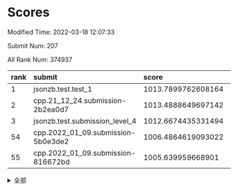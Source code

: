 # Scores

Modified Time: 2022-03-18 12:07:33

Submit Num: 207

All Rank Num: 374937

| rank |               submit               |       score        |       sigma        | pk_num |
| :--- | :--------------------------------- | :----------------- | :----------------- | :----- |
| 1    | jsonzb.test.test_1                 | 1013.7899762608164 | 0.8112219236030885 | 7243   |
| 2    | cpp.21_12_24.submission-2b2ea0d7   | 1013.4888649697142 | 0.8134088885052455 | 7248   |
| 3    | jsonzb.test.submission_level_4     | 1012.6674435331494 | 0.811076328554957  | 7245   |
| 54   | cpp.2022_01_09.submission-5b0e3de2 | 1006.4864619093022 | 0.7226188178092157 | 7250   |
| 55   | cpp.2022_01_09.submission-816672bd | 1005.639959668901  | 0.7169446207253988 | 7245   |


<details>
<summary>全部</summary>

| rank |                 submit                 |       score        |       sigma        | pk_num |
| :--- | :------------------------------------- | :----------------- | :----------------- | :----- |
| 1    | jsonzb.test.test_1                     | 1013.7899762608164 | 0.8112219236030885 | 7243   |
| 2    | cpp.21_12_24.submission-2b2ea0d7       | 1013.4888649697142 | 0.8134088885052455 | 7248   |
| 3    | jsonzb.test.submission_level_4         | 1012.6674435331494 | 0.811076328554957  | 7245   |
| 4    | gobigger.level_3.submission_level_3_47 | 1012.0857706514104 | 0.7748744294874845 | 7243   |
| 5    | gobigger.level_3.submission_level_3_44 | 1011.5715227909341 | 0.7774479412515027 | 7246   |
| 6    | gobigger.level_3.submission_level_3_27 | 1011.4475792133271 | 0.7669458212266551 | 7247   |
| 7    | gobigger.level_3.submission_level_3_36 | 1011.2873493362004 | 0.7849634948087106 | 7245   |
| 8    | gobigger.level_3.submission_level_3_11 | 1011.2205651502709 | 0.7576208936182457 | 7252   |
| 9    | gobigger.level_3.submission_level_3_40 | 1011.0741533789034 | 0.7598396649849922 | 7253   |
| 10   | gobigger.level_3.submission_level_3_49 | 1011.0547198295112 | 0.7673357418919229 | 7242   |
| 11   | gobigger.level_3.submission_level_3_14 | 1010.9719544159062 | 0.7635113604931121 | 7243   |
| 12   | gobigger.level_3.submission_level_3_43 | 1010.8900421728301 | 0.7736753065019318 | 7241   |
| 13   | gobigger.level_3.submission_level_3_24 | 1010.8060948746307 | 0.755544237755391  | 7247   |
| 14   | gobigger.level_3.submission_level_3_45 | 1010.6768465793344 | 0.7567659557166704 | 7251   |
| 15   | gobigger.level_3.submission_level_3_38 | 1010.6418200154218 | 0.7665137905773013 | 7247   |
| 16   | gobigger.level_3.submission_level_3_2  | 1010.6181855102342 | 0.7556724037666099 | 7247   |
| 17   | gobigger.level_3.submission_level_3_30 | 1010.5528335106284 | 0.7600490750447217 | 7246   |
| 18   | gobigger.level_3.submission_level_3_10 | 1010.4984620435772 | 0.7748979007393689 | 7249   |
| 19   | gobigger.level_3.submission_level_3_15 | 1010.4273620140195 | 0.748789199446137  | 7249   |
| 20   | gobigger.level_3.submission_level_3_42 | 1010.4152718201583 | 0.7691746625478808 | 7246   |
| 21   | gobigger.level_3.submission_level_3_25 | 1010.3892605685458 | 0.7602518314967697 | 7242   |
| 22   | gobigger.level_3.submission_level_3_0  | 1010.3694395988275 | 0.7527878130810086 | 7248   |
| 23   | gobigger.level_3.submission_level_3_34 | 1010.3658471975716 | 0.7576908481121567 | 7243   |
| 24   | gobigger.level_3.submission_level_3_33 | 1010.3222703718965 | 0.7749493637987241 | 7243   |
| 25   | gobigger.level_3.submission_level_3_6  | 1010.3103214970392 | 0.7566651911404894 | 7245   |
| 26   | gobigger.level_3.submission_level_3_28 | 1010.2314561717282 | 0.7816228129680955 | 7247   |
| 27   | gobigger.level_3.submission_level_3_20 | 1010.1259431893884 | 0.7656442392916414 | 7248   |
| 28   | gobigger.level_3.submission_level_3_4  | 1009.9785309978538 | 0.769031875993646  | 7242   |
| 29   | gobigger.level_3.submission_level_3_48 | 1009.9737104490805 | 0.7559305772437582 | 7247   |
| 30   | gobigger.level_3.submission_level_3_32 | 1009.9173865227006 | 0.7543611412806042 | 7242   |
| 31   | gobigger.level_3.submission_level_3_9  | 1009.8284422784182 | 0.7531307357252768 | 7246   |
| 32   | gobigger.level_3.submission_level_3_23 | 1009.7132918228988 | 0.7530406693740502 | 7247   |
| 33   | gobigger.level_3.submission_level_3_16 | 1009.7024550451827 | 0.7793093864515482 | 7242   |
| 34   | gobigger.level_3.submission_level_3_3  | 1009.6893935444774 | 0.7561146868791083 | 7247   |
| 35   | gobigger.level_3.submission_level_3_22 | 1009.6892267511519 | 0.7640425042106109 | 7245   |
| 36   | gobigger.level_3.submission_level_3_21 | 1009.676414341296  | 0.7562085960604109 | 7243   |
| 37   | gobigger.level_3.submission_level_3_39 | 1009.6672418726865 | 0.7660981505878764 | 7240   |
| 38   | gobigger.level_3.submission_level_3_31 | 1009.5457748527274 | 0.7643586477865486 | 7241   |
| 39   | gobigger.level_3.submission_level_3_29 | 1009.5081018691134 | 0.7629097094233945 | 7245   |
| 40   | gobigger.level_3.submission_level_3_1  | 1009.4559621209158 | 0.7609320167320073 | 7241   |
| 41   | gobigger.level_3.submission_level_3_5  | 1009.3869008108863 | 0.7465757778077697 | 7251   |
| 42   | gobigger.level_3.submission_level_3_17 | 1009.3835118949829 | 0.7518375018167087 | 7247   |
| 43   | gobigger.level_3.submission_level_3_13 | 1009.3156061439314 | 0.757187625961394  | 7245   |
| 44   | gobigger.level_3.submission_level_3_37 | 1009.2385234089214 | 0.7482655566717198 | 7245   |
| 45   | gobigger.level_3.submission_level_3_12 | 1009.2351457281359 | 0.7485375100928279 | 7244   |
| 46   | gobigger.level_3.submission_level_3_7  | 1009.2301102028833 | 0.7488116243486773 | 7245   |
| 47   | gobigger.level_3.submission_level_3_19 | 1009.1417706849425 | 0.7460484557040095 | 7241   |
| 48   | gobigger.level_3.submission_level_3_35 | 1009.1141233860772 | 0.734893748319597  | 7246   |
| 49   | gobigger.level_3.submission_level_3_46 | 1008.8988017753405 | 0.7357726313873029 | 7245   |
| 50   | gobigger.level_3.submission_level_3_18 | 1008.8073789684017 | 0.7670369353046933 | 7239   |
| 51   | gobigger.level_3.submission_level_3_8  | 1008.7886990993929 | 0.751070587725424  | 7245   |
| 52   | gobigger.level_3.submission_level_3_41 | 1008.5011039394288 | 0.7560673752043909 | 7241   |
| 53   | gobigger.level_3.submission_level_3_26 | 1008.3906980137938 | 0.7484710195925103 | 7246   |
| 54   | cpp.2022_01_09.submission-5b0e3de2     | 1006.4864619093022 | 0.7226188178092157 | 7250   |
| 55   | cpp.2022_01_09.submission-816672bd     | 1005.639959668901  | 0.7169446207253988 | 7245   |
| 56   | gobigger.level_1.submission_level_1_12 | 1004.542466451912  | 0.7200019077192126 | 7245   |
| 57   | gobigger.level_1.submission_level_1_5  | 1004.4309036704585 | 0.715248782811813  | 7245   |
| 58   | gobigger.level_1.submission_level_1_19 | 1004.3482251907932 | 0.7172918396880228 | 7249   |
| 59   | gobigger.level_1.submission_level_1_38 | 1004.3384971106238 | 0.7260561834861419 | 7250   |
| 60   | gobigger.level_1.submission_level_1_37 | 1004.306556045099  | 0.7204966627453314 | 7248   |
| 61   | gobigger.level_1.submission_level_1_25 | 1004.112549146663  | 0.7244217837514476 | 7251   |
| 62   | gobigger.level_1.submission_level_1_11 | 1004.0849996198309 | 0.7293924664564334 | 7246   |
| 63   | gobigger.level_1.submission_level_1_48 | 1004.061380079046  | 0.7139374971275085 | 7240   |
| 64   | gobigger.level_1.submission_level_1_15 | 1004.0574437829703 | 0.7173783103712124 | 7249   |
| 65   | gobigger.level_1.submission_level_1_26 | 1004.0139260400209 | 0.7219775110634348 | 7244   |
| 66   | gobigger.level_1.submission_level_1_49 | 1004.0105508908749 | 0.7288089983664048 | 7248   |
| 67   | gobigger.level_1.submission_level_1_28 | 1003.9943280889927 | 0.7374289245944391 | 7247   |
| 68   | gobigger.level_1.submission_level_1_40 | 1003.8950043570983 | 0.7202721550210712 | 7248   |
| 69   | gobigger.level_1.submission_level_1_43 | 1003.8667346604915 | 0.7155688585899166 | 7243   |
| 70   | gobigger.level_1.submission_level_1_42 | 1003.7708249330162 | 0.7255408962985842 | 7245   |
| 71   | gobigger.level_1.submission_level_1_27 | 1003.76853534814   | 0.7144951527083162 | 7244   |
| 72   | gobigger.level_1.submission_level_1_32 | 1003.6606124190865 | 0.7463539585215551 | 7244   |
| 73   | gobigger.level_1.submission_level_1_30 | 1003.6230347602731 | 0.7080496581492658 | 7248   |
| 74   | gobigger.level_1.submission_level_1_16 | 1003.5621585852633 | 0.7093679948478843 | 7244   |
| 75   | gobigger.level_1.submission_level_1_23 | 1003.519950111115  | 0.7157427610427187 | 7247   |
| 76   | gobigger.level_1.submission_level_1_34 | 1003.4485496319431 | 0.713777796246495  | 7240   |
| 77   | gobigger.level_1.submission_level_1_45 | 1003.4359925654037 | 0.7238608177074932 | 7245   |
| 78   | gobigger.level_1.submission_level_1_0  | 1003.3966866742205 | 0.7060186826780132 | 7244   |
| 79   | gobigger.level_1.submission_level_1_47 | 1003.3834600907609 | 0.7137122060561764 | 7244   |
| 80   | gobigger.level_1.submission_level_1_20 | 1003.2794017087527 | 0.7136693074489006 | 7248   |
| 81   | gobigger.level_1.submission_level_1_17 | 1003.2571614752042 | 0.7117868268859067 | 7249   |
| 82   | gobigger.level_1.submission_level_1_8  | 1003.2323484727197 | 0.7294165802863659 | 7243   |
| 83   | gobigger.level_1.submission_level_1_41 | 1003.2229626107373 | 0.7158327483175445 | 7249   |
| 84   | gobigger.level_1.submission_level_1_31 | 1003.117872879083  | 0.7234168436516638 | 7246   |
| 85   | gobigger.level_1.submission_level_1_2  | 1003.0802439004136 | 0.7233895944322238 | 7244   |
| 86   | gobigger.level_1.submission_level_1_36 | 1003.0329402467673 | 0.7088237134838666 | 7249   |
| 87   | gobigger.level_1.submission_level_1_14 | 1003.029467162227  | 0.7170504818791066 | 7244   |
| 88   | gobigger.level_1.submission_level_1_39 | 1003.0249413254224 | 0.7197759749490839 | 7241   |
| 89   | gobigger.level_1.submission_level_1_33 | 1002.9683063698698 | 0.710211048118336  | 7242   |
| 90   | gobigger.level_1.submission_level_1_44 | 1002.9599958020532 | 0.7210227714431093 | 7245   |
| 91   | gobigger.level_1.submission_level_1_13 | 1002.9103745282158 | 0.7202232055742023 | 7251   |
| 92   | gobigger.level_1.submission_level_1_6  | 1002.8976542695738 | 0.7183185478789171 | 7248   |
| 93   | gobigger.level_1.submission_level_1_46 | 1002.8198672486988 | 0.7144752113549195 | 7244   |
| 94   | gobigger.level_1.submission_level_1_24 | 1002.8019889003344 | 0.72002553556558   | 7243   |
| 95   | gobigger.level_1.submission_level_1_3  | 1002.7593507239565 | 0.7136332338973487 | 7241   |
| 96   | gobigger.level_1.submission_level_1_9  | 1002.6486725764049 | 0.7015803867337713 | 7242   |
| 97   | gobigger.level_1.submission_level_1_22 | 1002.6408772831224 | 0.7226333077031727 | 7247   |
| 98   | gobigger.level_1.submission_level_1_21 | 1002.5914186541537 | 0.7087390899098981 | 7247   |
| 99   | gobigger.level_1.submission_level_1_29 | 1002.5801364657889 | 0.7118261320773576 | 7245   |
| 100  | gobigger.level_1.submission_level_1_35 | 1002.5111946252607 | 0.7056104743461997 | 7240   |
| 101  | gobigger.level_1.submission_level_1_18 | 1002.3156218593781 | 0.7196247039788343 | 7243   |
| 102  | gobigger.level_1.submission_level_1_10 | 1002.3057738516893 | 0.7099855513084564 | 7244   |
| 103  | gobigger.level_1.submission_level_1_4  | 1002.2999062145594 | 0.7149047871967289 | 7248   |
| 104  | gobigger.level_1.submission_level_1_1  | 1002.0531565416162 | 0.709958133052997  | 7249   |
| 105  | gobigger.level_1.submission_level_1_7  | 1001.9867610959092 | 0.7149383329689665 | 7250   |
| 106  | gobigger.random.submission_random_8    | 997.3964732543452  | 0.7015207740058684 | 7246   |
| 107  | gobigger.random.submission_random_45   | 997.3187729373863  | 0.7144309185762542 | 7246   |
| 108  | gobigger.random.submission_random_7    | 996.7205823947442  | 0.7161541981433799 | 7242   |
| 109  | gobigger.random.submission_random_31   | 996.6170478690152  | 0.7126286528814753 | 7244   |
| 110  | gobigger.random.submission_random_44   | 996.586923183082   | 0.7117430016346608 | 7244   |
| 111  | gobigger.random.submission_random_42   | 996.5584017718027  | 0.7081850398006805 | 7245   |
| 112  | gobigger.random.submission_random_29   | 996.5030228317237  | 0.6977296870934101 | 7245   |
| 113  | gobigger.random.submission_random_0    | 996.4926900167982  | 0.7098948714165542 | 7242   |
| 114  | gobigger.random.submission_random_18   | 996.4784151451748  | 0.7076660585062794 | 7246   |
| 115  | gobigger.random.submission_random_38   | 996.3733388440634  | 0.7112294632433674 | 7249   |
| 116  | gobigger.random.submission_random_49   | 996.3472468490884  | 0.7195438927403633 | 7247   |
| 117  | gobigger.random.submission_random_41   | 996.283601835475   | 0.7052319906262507 | 7244   |
| 118  | gobigger.random.submission_random_12   | 996.2480639353971  | 0.7286333070215043 | 7245   |
| 119  | gobigger.random.submission_random_33   | 996.2470610133213  | 0.716870579057292  | 7245   |
| 120  | gobigger.random.submission_random_16   | 996.2289920425438  | 0.7167872294432447 | 7242   |
| 121  | gobigger.random.submission_random_3    | 996.2207901711206  | 0.7138182359998657 | 7246   |
| 122  | gobigger.random.submission_random_27   | 996.2114815347153  | 0.7032004676331858 | 7242   |
| 123  | gobigger.random.submission_random_15   | 996.198298722163   | 0.708244407378469  | 7241   |
| 124  | gobigger.random.submission_random_25   | 996.190580772565   | 0.6996953876969675 | 7248   |
| 125  | gobigger.random.submission_random_17   | 996.067633663015   | 0.7118735129008114 | 7247   |
| 126  | gobigger.random.submission_random_4    | 996.059317905264   | 0.7097154452269177 | 7248   |
| 127  | gobigger.random.submission_random_46   | 996.0183207689543  | 0.7127212351805207 | 7245   |
| 128  | gobigger.random.submission_random_24   | 996.0174593289839  | 0.7141510551764015 | 7245   |
| 129  | gobigger.random.submission_random_43   | 996.0079662348295  | 0.707617650443984  | 7242   |
| 130  | gobigger.random.submission_random_36   | 995.9701452029831  | 0.7196233628738218 | 7246   |
| 131  | gobigger.random.submission_random_39   | 995.9616929199285  | 0.7062494603821345 | 7242   |
| 132  | gobigger.random.submission_random_14   | 995.9257618914979  | 0.7057191888250762 | 7242   |
| 133  | gobigger.random.submission_random_5    | 995.8877824522277  | 0.7032234311564858 | 7243   |
| 134  | gobigger.random.submission_random_19   | 995.8814333684661  | 0.705581420826435  | 7242   |
| 135  | gobigger.random.submission_random_9    | 995.8671612849428  | 0.7165043230868213 | 7242   |
| 136  | gobigger.random.submission_random_34   | 995.774756833482   | 0.7000024576986835 | 7244   |
| 137  | gobigger.random.submission_random_47   | 995.7619837528208  | 0.7221419895593684 | 7240   |
| 138  | gobigger.random.submission_random_32   | 995.6851831585141  | 0.7077301152292056 | 7248   |
| 139  | gobigger.random.submission_random_40   | 995.6647329809832  | 0.7167930918151098 | 7244   |
| 140  | gobigger.random.submission_random_30   | 995.6179112003701  | 0.7069701726142681 | 7244   |
| 141  | gobigger.random.submission_random_2    | 995.6071485658559  | 0.7164733963404417 | 7244   |
| 142  | gobigger.random.submission_random_21   | 995.5084542873557  | 0.709312030278129  | 7246   |
| 143  | gobigger.random.submission_random_10   | 995.4832104695741  | 0.7043441489967284 | 7245   |
| 144  | gobigger.random.submission_random_28   | 995.4221199434324  | 0.7078303507338001 | 7246   |
| 145  | gobigger.random.submission_random_35   | 995.4181075200909  | 0.7111287661315708 | 7243   |
| 146  | gobigger.random.submission_random_13   | 995.4008173168573  | 0.7184237811801084 | 7247   |
| 147  | gobigger.random.submission_random_11   | 995.4002566787665  | 0.7247521478725    | 7243   |
| 148  | gobigger.random.submission_random_20   | 995.3685126564521  | 0.7168650652485177 | 7244   |
| 149  | gobigger.random.submission_random_37   | 995.2759867083554  | 0.7114751317560468 | 7246   |
| 150  | gobigger.random.submission_random_26   | 995.2552904350252  | 0.7099195336436729 | 7247   |
| 151  | gobigger.random.submission_random_22   | 995.2449937149104  | 0.709673194779217  | 7245   |
| 152  | gobigger.random.submission_random_48   | 995.1947191513063  | 0.7229827220576641 | 7246   |
| 153  | gobigger.random.submission_random_23   | 995.0920414592031  | 0.7247806388395234 | 7242   |
| 154  | gobigger.random.submission_random_1    | 994.7812237162377  | 0.7066503467792327 | 7241   |
| 155  | gobigger.random.submission_random_6    | 994.7403555900434  | 0.7216365128732803 | 7240   |
| 156  | gobigger.level_2.submission_level_2_13 | 994.4255616153251  | 0.729332056886968  | 7245   |
| 157  | gobigger.level_2.submission_level_2_46 | 993.8103764704285  | 0.7326056816649872 | 7244   |
| 158  | gobigger.level_2.submission_level_2_22 | 993.6941225149557  | 0.7412364802253806 | 7248   |
| 159  | gobigger.level_2.submission_level_2_32 | 993.3695761118344  | 0.7303457215952496 | 7244   |
| 160  | gobigger.level_2.submission_level_2_45 | 993.2705315627129  | 0.7375745270047358 | 7244   |
| 161  | gobigger.level_2.submission_level_2_26 | 992.9918289078581  | 0.7495354318251621 | 7247   |
| 162  | gobigger.level_2.submission_level_2_3  | 992.8453247472768  | 0.7623288959654178 | 7241   |
| 163  | gobigger.level_2.submission_level_2_5  | 992.8307399656104  | 0.7462028690674877 | 7248   |
| 164  | gobigger.level_2.submission_level_2_49 | 992.8216979156791  | 0.7504786747789439 | 7240   |
| 165  | gobigger.level_2.submission_level_2_48 | 992.7912475712589  | 0.756553159246702  | 7246   |
| 166  | gobigger.level_2.submission_level_2_41 | 992.7077640389641  | 0.7220527910696782 | 7242   |
| 167  | gobigger.level_2.submission_level_2_39 | 992.6922616601724  | 0.7285906616531065 | 7245   |
| 168  | gobigger.level_2.submission_level_2_47 | 992.6141120318241  | 0.7510426092232435 | 7248   |
| 169  | gobigger.level_2.submission_level_2_12 | 992.5707370153422  | 0.7447281130412977 | 7240   |
| 170  | gobigger.level_2.submission_level_2_29 | 992.342136663815   | 0.7487792538882786 | 7246   |
| 171  | gobigger.level_2.submission_level_2_25 | 992.3318983804298  | 0.7371335018562545 | 7241   |
| 172  | gobigger.level_2.submission_level_2_16 | 992.323836169255   | 0.7587272517587038 | 7242   |
| 173  | gobigger.level_2.submission_level_2_14 | 992.3090556184194  | 0.7480212462033544 | 7246   |
| 174  | gobigger.level_2.submission_level_2_2  | 992.2376790139567  | 0.7314771842051633 | 7246   |
| 175  | gobigger.level_2.submission_level_2_30 | 992.1655291424834  | 0.761961723045356  | 7250   |
| 176  | gobigger.level_2.submission_level_2_36 | 992.0471458685003  | 0.7344999375674022 | 7241   |
| 177  | gobigger.level_2.submission_level_2_19 | 992.0154155889763  | 0.7485019991841702 | 7249   |
| 178  | gobigger.level_2.submission_level_2_34 | 991.9335475834434  | 0.7681918367227637 | 7246   |
| 179  | gobigger.level_2.submission_level_2_1  | 991.9291286008757  | 0.7430051931879967 | 7244   |
| 180  | gobigger.level_2.submission_level_2_43 | 991.790275100607   | 0.7629310926804053 | 7246   |
| 181  | gobigger.level_2.submission_level_2_7  | 991.7684971100223  | 0.7359114787602116 | 7243   |
| 182  | gobigger.level_2.submission_level_2_20 | 991.7647042416457  | 0.7549677118713897 | 7246   |
| 183  | gobigger.level_2.submission_level_2_4  | 991.7547769768638  | 0.7426050407975506 | 7251   |
| 184  | gobigger.level_2.submission_level_2_9  | 991.7490836984563  | 0.7447009313616684 | 7243   |
| 185  | gobigger.level_2.submission_level_2_42 | 991.7339256094699  | 0.7654212780405798 | 7251   |
| 186  | gobigger.level_2.submission_level_2_21 | 991.7161307341006  | 0.736743728118839  | 7244   |
| 187  | gobigger.level_2.submission_level_2_44 | 991.661548649337   | 0.7754947136636516 | 7248   |
| 188  | gobigger.level_2.submission_level_2_17 | 991.6348519957885  | 0.7568196951278351 | 7246   |
| 189  | gobigger.level_2.submission_level_2_18 | 991.6199496281174  | 0.74117626675737   | 7246   |
| 190  | gobigger.level_2.submission_level_2_31 | 991.604653168835   | 0.759017829738558  | 7247   |
| 191  | gobigger.level_2.submission_level_2_6  | 991.5447365252082  | 0.7531568368302378 | 7245   |
| 192  | gobigger.level_2.submission_level_2_24 | 991.5130764187439  | 0.7579474985653541 | 7244   |
| 193  | gobigger.level_2.submission_level_2_15 | 991.3913897553418  | 0.7512903846376279 | 7246   |
| 194  | gobigger.level_2.submission_level_2_23 | 991.316469523989   | 0.7484190863664855 | 7249   |
| 195  | gobigger.level_2.submission_level_2_33 | 991.2829119520231  | 0.7689477780029778 | 7248   |
| 196  | gobigger.level_2.submission_level_2_11 | 991.2326530722208  | 0.7474709302535231 | 7246   |
| 197  | gobigger.level_2.submission_level_2_8  | 991.1869659102398  | 0.7437243672164205 | 7246   |
| 198  | gobigger.level_2.submission_level_2_37 | 991.1722738713854  | 0.7678561904738784 | 7246   |
| 199  | gobigger.level_2.submission_level_2_28 | 991.1080817947258  | 0.7559338523817508 | 7247   |
| 200  | gobigger.level_2.submission_level_2_0  | 991.0608845376803  | 0.7526784372899835 | 7248   |
| 201  | gobigger.level_2.submission_level_2_35 | 991.0265327778084  | 0.7496795874913543 | 7247   |
| 202  | gobigger.level_2.submission_level_2_10 | 990.9156378028936  | 0.7726152168218318 | 7249   |
| 203  | gobigger.level_2.submission_level_2_27 | 990.7317149852078  | 0.7514060673435752 | 7247   |
| 204  | gobigger.level_2.submission_level_2_40 | 990.663287385765   | 0.7502125531790024 | 7247   |
| 205  | gobigger.level_2.submission_level_2_38 | 990.5186652382073  | 0.7600005474436899 | 7247   |
| 206  | gobigger.none.submission_none_0        | 976.5664765194899  | 1.377701262414127  | 7241   |
| 207  | gobigger.none.submission_none_1        | 975.0291627888683  | 1.5261812103315486 | 7237   |

</details>